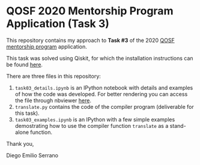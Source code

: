 # QOSF 2020 Mentorship Program Application (Task 3)

This repository contains my approach to **Task #3** of the 2020 [QOSF mentorship program](https://qosf.org/qc_mentorship/) application.

This task was solved using Qiskit, for which the installation instructions can be found [here](https://qiskit.org/documentation/install.html).

There are three files in this repository:
1. `task03_details.ipynb` is an IPython notebook with details and examples of how the code was developed. For better rendering you can access the file through nbviewer [here](https://nbviewer.jupyter.org/github/diemilio/qosf-2020-application/blob/master/task03_details.ipynb).
2. `translate.py` contains the code of the compiler program (deliverable for this task).
3. `task03_examples.ipynb` is an IPython with a few simple examples demostrating how to use the compiler function `translate` as a stand-alone function.

Thank you,

Diego Emilio Serrano
